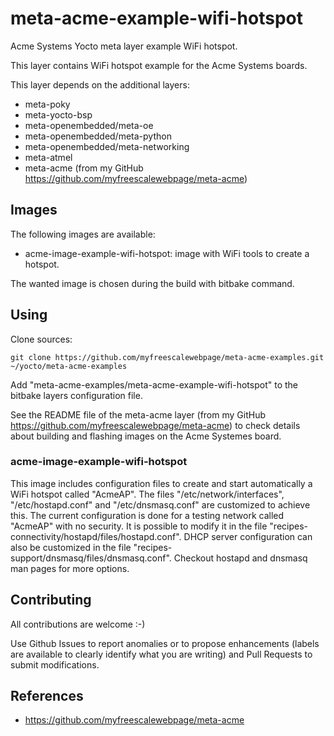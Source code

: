 meta-acme-example-wifi-hotspot
==

Acme Systems Yocto meta layer example WiFi hotspot.

This layer contains WiFi hotspot example for the Acme Systems boards.

This layer depends on the additional layers:
* meta-poky
* meta-yocto-bsp
* meta-openembedded/meta-oe
* meta-openembedded/meta-python
* meta-openembedded/meta-networking
* meta-atmel
* meta-acme (from my GitHub https://github.com/myfreescalewebpage/meta-acme)


Images
--

The following images are available:
* acme-image-example-wifi-hotspot: image with WiFi tools to create a hotspot.

The wanted image is chosen during the build with bitbake command.


Using
--

Clone sources:

	git clone https://github.com/myfreescalewebpage/meta-acme-examples.git ~/yocto/meta-acme-examples

Add "meta-acme-examples/meta-acme-example-wifi-hotspot" to the bitbake layers configuration file.

See the README file of the meta-acme layer (from my GitHub https://github.com/myfreescalewebpage/meta-acme) to check details about building and flashing images on the Acme Systemes board.

### acme-image-example-wifi-hotspot

This image includes configuration files to create and start automatically a WiFi hotspot called "AcmeAP".
The files "/etc/network/interfaces", "/etc/hostapd.conf" and "/etc/dnsmasq.conf" are customized to achieve this.
The current configuration is done for a testing network called "AcmeAP" with no security. It is possible to modify it in the file "recipes-connectivity/hostapd/files/hostapd.conf". DHCP server configuration can also be customized in the file "recipes-support/dnsmasq/files/dnsmasq.conf".
Checkout hostapd and dnsmasq man pages for more options.


Contributing
--

All contributions are welcome :-)

Use Github Issues to report anomalies or to propose enhancements (labels are available to clearly identify what you are writing) and Pull Requests to submit modifications.


References
--

* https://github.com/myfreescalewebpage/meta-acme
